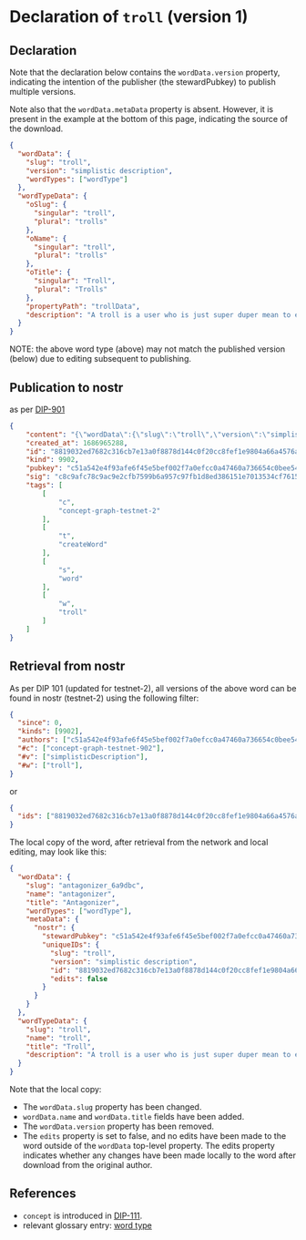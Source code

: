 # Declaration of `troll` (version 1)

## Declaration

Note that the declaration below contains the `wordData.version` property, indicating the intention of the publisher (the stewardPubkey) to publish multiple versions.

Note also that the `wordData.metaData` property is absent. However, it is present in the example at the bottom of this page, indicating the source of the download.

```json
{
  "wordData": {
    "slug": "troll",
    "version": "simplistic description",
    "wordTypes": ["wordType"]
  },
  "wordTypeData": {
    "oSlug": {
      "singular": "troll",
      "plural": "trolls"
    },
    "oName": {
      "singular": "troll",
      "plural": "trolls"
    },
    "oTitle": {
      "singular": "Troll",
      "plural": "Trolls"
    },
    "propertyPath": "trollData",
    "description": "A troll is a user who is just super duper mean to everyone, all the time."
  }
}
```

NOTE: the above word type (above) may not match the published version (below) due to editing subsequent to publishing.

## Publication to nostr

as per [DIP-901](../../networking/nostr/901.md)

```json
{
    "content": "{\"wordData\":{\"slug\":\"troll\",\"version\":\"simplistic description\",\"wordTypes\":[\"wordType\"]},\"wordTypeData\":{\"slug\":\"troll\",\"name\":\"troll\",\"title\":\"Troll\",\"description\":\"A troll is a user who is just super duper mean to everyone, all the time.\"}}",
    "created_at": 1686965288,
    "id": "8819032ed7682c316cb7e13a0f8878d144c0f20cc8fef1e9804a66a4576a9dbc",
    "kind": 9902,
    "pubkey": "c51a542e4f93afe6f45e5bef002f7a0efcc0a47460a736654c0bee5402c482fa",
    "sig": "c8c9afc78c9ac9e2cfb7599b6a957c97fb1d8ed386151e7013534cf761513c447e850021472071c843d8e2e741704664bda175649186f95dfe85b44185659882",
    "tags": [
        [
            "c",
            "concept-graph-testnet-2"
        ],
        [
            "t",
            "createWord"
        ],
        [
            "s",
            "word"
        ],
        [
            "w",
            "troll"
        ]
    ]
}
```

## Retrieval from nostr

As per DIP 101 (updated for testnet-2), all versions of the above word can be found in nostr (testnet-2) using the following filter:

```json
{
  "since": 0,
  "kinds": [9902],
  "authors": ["c51a542e4f93afe6f45e5bef002f7a0efcc0a47460a736654c0bee5402c482fa"],
  "#c": ["concept-graph-testnet-902"],
  "#v": ["simplisticDescription"],
  "#w": ["troll"],
}
```

or

```json
{
  "ids": ["8819032ed7682c316cb7e13a0f8878d144c0f20cc8fef1e9804a66a4576a9dbc"],
}
```

The local copy of the word, after retrieval from the network and local editing, may look like this:

```json
{
  "wordData": {
    "slug": "antagonizer_6a9dbc",
    "name": "antagonizer",
    "title": "Antagonizer",
    "wordTypes": ["wordType"],
    "metaData": {
      "nostr": {
        "stewardPubkey": "c51a542e4f93afe6f45e5bef002f7a0efcc0a47460a736654c0bee5402c482fa",
        "uniqueIDs": {
          "slug": "troll",
          "version": "simplistic description",
          "id": "8819032ed7682c316cb7e13a0f8878d144c0f20cc8fef1e9804a66a4576a9dbc",
          "edits": false
        }
      }
    }
  },
  "wordTypeData": {
    "slug": "troll",
    "name": "troll",
    "title": "Troll",
    "description": "A troll is a user who is just super duper mean to everyone, all the time."
  }
}
```

Note that the local copy:
- The `wordData.slug` property has been changed.
- `wordData.name` and `wordData.title` fields have been added.
- The `wordData.version` property has been removed.
- The `edits` property is set to false, and no edits have been made to the word outside of the `wordData` top-level property. The edits property indicates whether any changes have been made locally to the word after download from the original author. 

## References

- `concept` is introduced in [DIP-111](../111.md).
- relevant glossary entry: [word type](../../../glossary/wordType.md)
